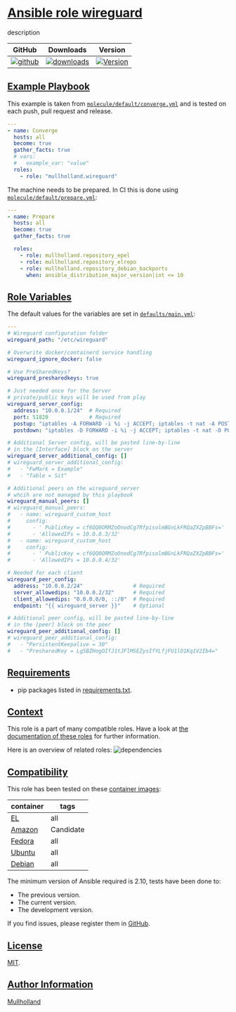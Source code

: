 # [Ansible role wireguard](#wireguard)

description

|GitHub|Downloads|Version|
|------|---------|-------|
|[![github](https://github.com/mullholland/ansible-role-wireguard/actions/workflows/molecule.yml/badge.svg)](https://github.com/mullholland/ansible-role-wireguard/actions/workflows/molecule.yml)|[![downloads](https://img.shields.io/ansible/role/d/mullholland/wireguard)](https://galaxy.ansible.com/mullholland/wireguard)|[![Version](https://img.shields.io/github/release/mullholland/ansible-role-wireguard.svg)](https://github.com/mullholland/ansible-role-wireguard/releases/)|
## [Example Playbook](#example-playbook)

This example is taken from [`molecule/default/converge.yml`](https://github.com/mullholland/ansible-role-wireguard/blob/master/molecule/default/converge.yml) and is tested on each push, pull request and release.

```yaml
---
- name: Converge
  hosts: all
  become: true
  gather_facts: true
  # vars:
  #   example_var: "value"
  roles:
    - role: "mullholland.wireguard"
```

The machine needs to be prepared. In CI this is done using [`molecule/default/prepare.yml`](https://github.com/mullholland/ansible-role-wireguard/blob/master/molecule/default/prepare.yml):

```yaml
---
- name: Prepare
  hosts: all
  become: true
  gather_facts: true

  roles:
    - role: mullholland.repository_epel
    - role: mullholland.repository_elrepo
    - role: mullholland.repository_debian_backports
      when: ansible_distribution_major_version|int <= 10
```



## [Role Variables](#role-variables)

The default values for the variables are set in [`defaults/main.yml`](https://github.com/mullholland/ansible-role-wireguard/blob/master/defaults/main.yml):

```yaml
---
# Wireguard configuration folder
wireguard_path: "/etc/wireguard"

# Overwrite docker/containerd service handling
wireguard_ignore_docker: false

# Use PreSharedKeys?
wireguard_presharedkeys: true

# Just needed once for the Server
# private/public keys will be used from play
wireguard_server_config:
  address: "10.0.0.1/24"  # Required
  port: 51820             # Required
  postup: "iptables -A FORWARD -i %i -j ACCEPT; iptables -t nat -A POSTROUTING -o eth0 -j MASQUERADE"              # Optional
  postdown: "iptables -D FORWARD -i %i -j ACCEPT; iptables -t nat -D POSTROUTING -o eth0 -j MASQUERADE"            # Optional

# Additional Server config, will be pasted line-by-line
# in the [Interface] block on the server
wireguard_server_additional_config: []
# wireguard_server_additional_config:
#   - "FwMark = Example"
#   - "Table = Sit"

# Additional peers on the wireguard_server
# whcih are not managed by this playbook
wireguard_manual_peers: []
# wireguard_manual_peers:
#   - name: wireguard_custom_host
#     config:
#       - ' PublicKey = cf6QQ0ORMZoOnodCg7RfpisolmBGnLkFRQaZXZpBBFs='
#       - 'AllowedIPs = 10.0.0.3/32'
#   - name: wireguard_custom_host
#     config:
#       - ' PublicKey = cf6QQ0ORMZoOnodCg7RfpisolmBGnLkFRQaZXZpBBFs='
#       - 'AllowedIPs = 10.0.0.4/32'

# Needed for each client
wireguard_peer_config:
  address: "10.0.0.2/24"                # Required
  server_allowedips: "10.0.0.2/32"      # Required
  client_allowedips: "0.0.0.0/0, ::/0"  # Required
  endpoint: "{{ wireguard_server }}"    # Optional

# Additional peer config, will be pasted line-by-line
# in the [peer] block on the peer
wireguard_peer_additional_config: []
# wireguard_peer_additional_config:
#   - "PersistentKeepalive = 30"
#   - "PresharedKey = Lg5BZHogOIfJ1tJFlMSEZysIfYLfjFU1lO1Kq1V2Ib4="
```

## [Requirements](#requirements)

- pip packages listed in [requirements.txt](https://github.com/mullholland/ansible-role-wireguard/blob/master/requirements.txt).


## [Context](#context)

This role is a part of many compatible roles. Have a look at [the documentation of these roles](https://mullholland.net) for further information.

Here is an overview of related roles:
![dependencies](https://raw.githubusercontent.com/mullholland/ansible-role-wireguard/png/requirements.png "Dependencies")

## [Compatibility](#compatibility)

This role has been tested on these [container images](https://hub.docker.com/u/mullholland):

|container|tags|
|---------|----|
|[EL](https://hub.docker.com/r/mullholland/enterpriselinux)|all|
|[Amazon](https://hub.docker.com/r/mullholland/amazonlinux)|Candidate|
|[Fedora](https://hub.docker.com/r/mullholland/fedora/)|all|
|[Ubuntu](https://hub.docker.com/r/mullholland/ubuntu)|all|
|[Debian](https://hub.docker.com/r/mullholland/debian)|all|

The minimum version of Ansible required is 2.10, tests have been done to:

- The previous version.
- The current version.
- The development version.

If you find issues, please register them in [GitHub](https://github.com/mullholland/ansible-role-wireguard/issues).

## [License](#license)

[MIT](https://github.com/mullholland/ansible-role-wireguard/blob/master/LICENSE).

## [Author Information](#author-information)

[Mullholland](https://mullholland.net)
